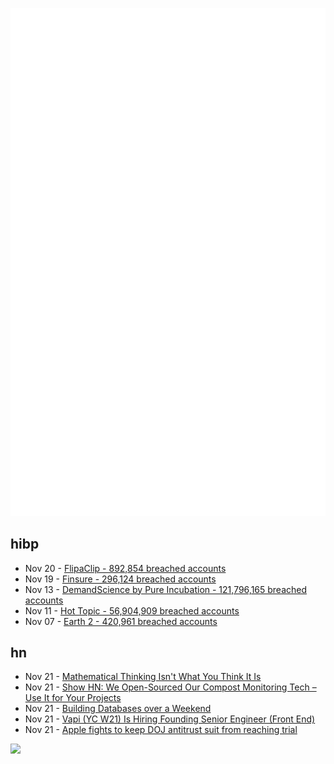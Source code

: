 ![Metrics](https://raw.githubusercontent.com/phixion/phixion/master/metrics.svg)

## hibp

<!--
for https://github.com/phixion/phixion/blob/main/.github/workflows/feeds.yml
-->
<!--START_SECTION:haveibeenpwnd-->
- Nov 20 - [FlipaClip - 892,854 breached accounts](https://haveibeenpwned.com/PwnedWebsites#FlipaClip)
- Nov 19 - [Finsure - 296,124 breached accounts](https://haveibeenpwned.com/PwnedWebsites#Finsure)
- Nov 13 - [DemandScience by Pure Incubation - 121,796,165 breached accounts](https://haveibeenpwned.com/PwnedWebsites#DemandScience)
- Nov 11 - [Hot Topic - 56,904,909 breached accounts](https://haveibeenpwned.com/PwnedWebsites#HotTopic)
- Nov 07 - [Earth 2 - 420,961 breached accounts](https://haveibeenpwned.com/PwnedWebsites#Earth2)
<!--END_SECTION:haveibeenpwnd-->

## hn

<!--
for https://github.com/phixion/phixion/blob/main/.github/workflows/feeds.yml
-->
<!--START_SECTION:hn-->
- Nov 21 - [Mathematical Thinking Isn't What You Think It Is](https://www.quantamagazine.org/mathematical-thinking-isnt-what-you-think-it-is-20241118/)
- Nov 21 - [Show HN: We Open-Sourced Our Compost Monitoring Tech – Use It for Your Projects](https://github.com/gtls64/MontyHome-Hackers-Guide)
- Nov 21 - [Building Databases over a Weekend](https://www.denormalized.io/blog/building-databases)
- Nov 21 - [Vapi (YC W21) Is Hiring Founding Senior Engineer (Front End)](https://jobs.ashbyhq.com/vapi/4246b127-9f69-4a57-ac70-d16041f8403b)
- Nov 21 - [Apple fights to keep DOJ antitrust suit from reaching trial](https://www.theverge.com/2024/11/20/24301660/apple-doj-motion-dismiss-antitrust-lawsuit)
<!--END_SECTION:hn-->

<!--
for https://yhype.me
-->
![](https://hit.yhype.me/github/profile?user_id=13013670)

